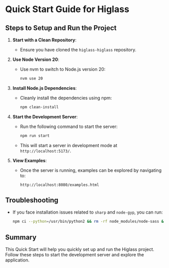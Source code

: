 # Quick Start Guide for Higlass

## Steps to Setup and Run the Project

1. **Start with a Clean Repository**:
   - Ensure you have cloned the `higlass-higlass` repository.

2. **Use Node Version 20**:
   - Use nvm to switch to Node.js version 20:
     ```bash
     nvm use 20
     ```

3. **Install Node.js Dependencies**:
   - Cleanly install the dependencies using npm:
     ```bash
     npm clean-install
     ```

4. **Start the Development Server**:
   - Run the following command to start the server:
     ```bash
     npm run start
     ```
   - This will start a server in development mode at `http://localhost:5173/`.

5. **View Examples**:
   - Once the server is running, examples can be explored by navigating to:
     ```plaintext
     http://localhost:8080/examples.html
     ```

## Troubleshooting
- If you face installation issues related to `sharp` and `node-gyp`, you can run:
  ```bash
  npm ci --python=/usr/bin/python2 && rm -rf node_modules/node-sass && npm ci
  ```

## Summary
This Quick Start will help you quickly set up and run the Higlass project. Follow these steps to start the development server and explore the application.